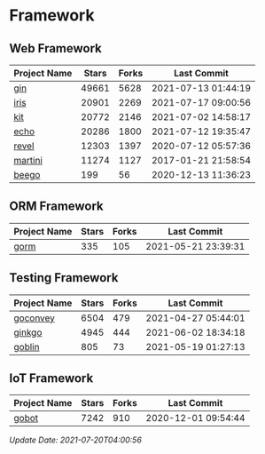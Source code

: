 # Framework

## Web Framework
| Project Name | Stars | Forks | Last Commit |
| ------------ | ----- | ----- | ----------- |
| [gin](https://github.com/gin-gonic/gin) | 49661 | 5628 | 2021-07-13 01:44:19 |
| [iris](https://github.com/kataras/iris) | 20901 | 2269 | 2021-07-17 09:00:56 |
| [kit](https://github.com/go-kit/kit) | 20772 | 2146 | 2021-07-02 14:58:17 |
| [echo](https://github.com/labstack/echo) | 20286 | 1800 | 2021-07-12 19:35:47 |
| [revel](https://github.com/revel/revel) | 12303 | 1397 | 2020-07-12 05:57:36 |
| [martini](https://github.com/go-martini/martini) | 11274 | 1127 | 2017-01-21 21:58:54 |
| [beego](https://github.com/astaxie/beego) | 199 | 56 | 2020-12-13 11:36:23 |

## ORM Framework
| Project Name | Stars | Forks | Last Commit |
| ------------ | ----- | ----- | ----------- |
| [gorm](https://github.com/jinzhu/gorm) | 335 | 105 | 2021-05-21 23:39:31 |

## Testing Framework
| Project Name | Stars | Forks | Last Commit |
| ------------ | ----- | ----- | ----------- |
| [goconvey](https://github.com/smartystreets/goconvey) | 6504 | 479 | 2021-04-27 05:44:01 |
| [ginkgo](https://github.com/onsi/ginkgo) | 4945 | 444 | 2021-06-02 18:34:18 |
| [goblin](https://github.com/franela/goblin) | 805 | 73 | 2021-05-19 01:27:13 |

## IoT Framework
| Project Name | Stars | Forks | Last Commit |
| ------------ | ----- | ----- | ----------- |
| [gobot](https://github.com/hybridgroup/gobot) | 7242 | 910 | 2020-12-01 09:54:44 |

*Update Date: 2021-07-20T04:00:56*